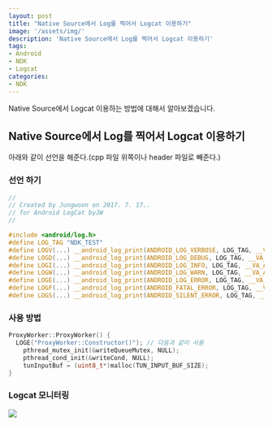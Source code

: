 ```yaml
---
layout: post
title: "Native Source에서 Log를 찍어서 Logcat 이용하기"
image: '/assets/img/'
description: 'Native Source에서 Log를 찍어서 Logcat 이용하기'
tags:
- Android
- NDK
- Logcat
categories:
- NDK
---
```


Native Source에서 Logcat 이용하는 방법에 대해서 알아보겠습니다.

## Native Source에서 Log를 찍어서 Logcat 이용하기
아래와 같이 선언을 해준다.(cpp 파일 위쪽이나 header 파일로 빼준다.)

### 선언 하기

```c
//
// Created by Jungwoon on 2017. 7. 17..
// for Android LogCat byJW
//

#include <android/log.h>
#define LOG_TAG "NDK_TEST"
#define LOGV(...) __android_log_print(ANDROID_LOG_VERBOSE, LOG_TAG, __VA_ARGS__)
#define LOGD(...) __android_log_print(ANDROID_LOG_DEBUG, LOG_TAG, __VA_ARGS__)
#define LOGI(...) __android_log_print(ANDROID_LOG_INFO, LOG_TAG, __VA_ARGS__)
#define LOGW(...) __android_log_print(ANDROID_LOG_WARN, LOG_TAG, __VA_ARGS__)
#define LOGE(...) __android_log_print(ANDROID_LOG_ERROR, LOG_TAG, __VA_ARGS__)
#define LOGF(...) __android_log_print(ANDROID_FATAL_ERROR, LOG_TAG, __VA_ARGS__)
#define LOGS(...) __android_log_print(ANDROID_SILENT_ERROR, LOG_TAG, __VA_ARGS__)
```

### 사용 방법

```c
ProxyWorker::ProxyWorker() {
  LOGE("ProxyWorker::Constructor()"); // 다음과 같이 사용
	pthread_mutex_init(&writeQueueMutex, NULL);
	pthread_cond_init(&writeCond, NULL);
    tunInputBuf = (uint8_t*)malloc(TUN_INPUT_BUF_SIZE);
}
```

### Logcat 모니터링

![](https://cdn-images-1.medium.com/max/2000/1*iA5-O6CH2tmO3MYptPJNWA.png)
